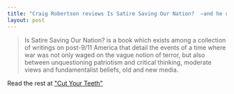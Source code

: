 ```yaml
---
title: "Craig Robertson reviews Is Satire Saving Our Nation?  —and he uses GIFs."
layout: post
---
```

> Is Satire Saving Our Nation? is a book which exists among a collection of writings on post-9/11 America that detail the events of a time where war was not only waged on the vague notion of terror, but also between unquestioning patriotism and critical thinking, moderate views and fundamentalist beliefs, old and new media.

Read the rest at ["Cut Your Teeth"](http://cutyourteeth.co/2015/02/21/on-satire-and-politics-a-review/)
